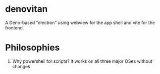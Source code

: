 # denovitan

A Deno-based "electron" using webview for the app shell and vite for the
frontend.

# Philosophies

1. Why powershell for scripts? It works on all three major OSes without changes
